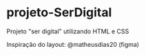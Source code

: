 # projeto-SerDigital

Projeto "ser digital" utilizando HTML e CSS

Inspiração do layout: @matheusdias20 (figma)
